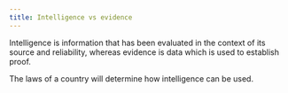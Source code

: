 ```yaml
---
title: Intelligence vs evidence
---
```


Intelligence is information that has been evaluated in the context of its source and reliability, whereas evidence is data which is used to establish proof.

The laws of a country will determine how intelligence can be used. 
